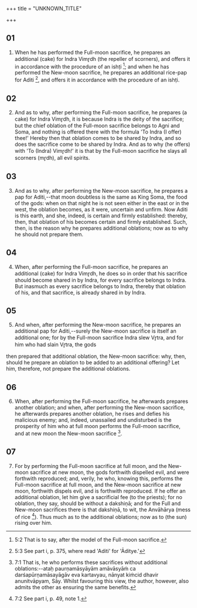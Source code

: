 +++
title = "UNKNOWN_TITLE"

+++


## 01
1. When he has performed the Full-moon sacrifice, he prepares an additional (cake) for Indra Vimr̥dh (the repeller of scorners), and offers it in accordance with the procedure of an ishṭi [^egg_86]; and when he has performed the New-moon sacrifice, he prepares an additional rice-pap for Aditi [^egg_87], and offers it in accordance with the procedure of an ishṭi.

[^egg_86]: 5:2 That is to say, after the model of the Full-moon sacrifice.

[^egg_87]: 5:3 See part i, p. 375, where read 'Aditi' for 'Āditye.'

## 02
2. And as to why, after performing the Full-moon sacrifice, he prepares (a cake) for Indra Vimr̥dh, it is because Indra is the deity of the sacrifice; but the chief oblation of the Full-moon sacrifice belongs to Agni and Soma, and nothing is offered there with the formula 'To Indra (I offer) thee!' Hereby then that oblation comes to be shared by Indra, and so does the sacrifice come to be shared by Indra. And as to why (he offers) with 'To (Indra) Vimr̥dh!' it is that by the Full-moon sacrifice he slays all scorners (mr̥dh), all evil spirits.

## 03
3. And as to why, after performing the New-moon sacrifice, he prepares a pap for Aditi,--that moon doubtless is the same as King Soma, the food of the gods: when on that night he is not seen either in the east or in the west, the oblation becomes, as it were, uncertain and unfirm. Now Aditi is this earth, and she, indeed, is certain and firmly established: thereby, then, that oblation of his becomes certain and firmly established. Such, then, is the reason why he prepares additional oblations; now as to why he should not prepare them.

## 04
4. When, after performing the Full-moon sacrifice, he prepares an additional (cake) for Indra Vimr̥dh, he does so in order that his sacrifice should become shared in by Indra, for every sacrifice belongs to Indra. But inasmuch as every sacrifice belongs to Indra, thereby that oblation of his, and that sacrifice, is already shared in by Indra.

## 05
5. And when, after performing the New-moon sacrifice, he prepares an additional pap for Aditi,--surely the New-moon sacrifice is itself an additional one; for by the Full-moon sacrifice Indra slew Vr̥tra, and for him who had slain Vr̥tra, the gods

then prepared that additional oblation, the New-moon sacrifice: why, then, should he prepare an oblation to be added to an additional offering? Let him, therefore, not prepare the additional oblations.

## 06
6. When, after performing the Full-moon sacrifice, he afterwards prepares another oblation; and when, after performing the New-moon sacrifice, he afterwards prepares another oblation, he rises and defies his malicious enemy; and, indeed, unassailed and undisturbed is the prosperity of him who at full moon performs the Full-moon sacrifice, and at new moon the New-moon sacrifice [^egg_88].

[^egg_88]: 7:1 That is, he who performs these sacrifices without additional oblations:--ataḥ paurṇamāsyāyām amāvāsyāṁ ca darśapūrṇamāsayāgāv eva kartavyau, nānyat kiṁcid dhavir anunitvāpyam, Sāy. Whilst favouring this view, the author, however, also admits the other as ensuring the same benefits.

## 07
7. For by performing the Full-moon sacrifice at full moon, and the New-moon sacrifice at new moon, the gods forthwith dispelled evil, and were forthwith reproduced; and, verily, he who, knowing this, performs the Full-moon sacrifice at full moon, and the New-moon sacrifice at new moon, forthwith dispels evil, and is forthwith reproduced. If he offer an additional oblation, let him give a sacrificial fee (to the priests); for no oblation, they say, should be without a dakshiṇā; and for the Full and New-moon sacrifices there is that dakshiṇā, to wit, the Anvāhārya (mess of rice [^egg_89]). Thus much as to the additional oblations; now as to (the sun) rising over him.

[^egg_89]: 7:2 See part i, p. 49, note 1.

